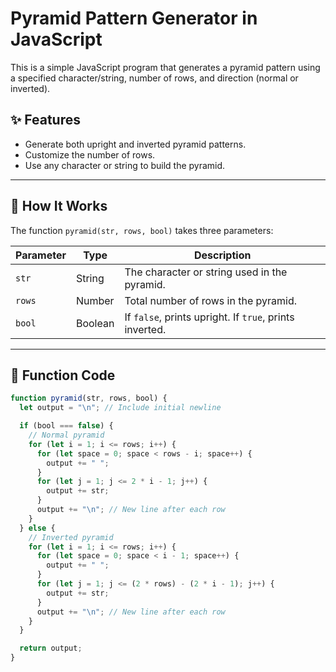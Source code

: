 # Pyramid Pattern Generator in JavaScript

This is a simple JavaScript program that generates a pyramid pattern using a specified character/string, number of rows, and direction (normal or inverted).

## ✨ Features

- Generate both upright and inverted pyramid patterns.
- Customize the number of rows.
- Use any character or string to build the pyramid.

---

## 🧠 How It Works

The function `pyramid(str, rows, bool)` takes three parameters:

| Parameter | Type    | Description                                             |
| --------- | ------- | ------------------------------------------------------- |
| `str`     | String  | The character or string used in the pyramid.            |
| `rows`    | Number  | Total number of rows in the pyramid.                    |
| `bool`    | Boolean | If `false`, prints upright. If `true`, prints inverted. |

---

## 🔧 Function Code

```javascript
function pyramid(str, rows, bool) {
  let output = "\n"; // Include initial newline

  if (bool === false) {
    // Normal pyramid
    for (let i = 1; i <= rows; i++) {
      for (let space = 0; space < rows - i; space++) {
        output += " ";
      }
      for (let j = 1; j <= 2 * i - 1; j++) {
        output += str;
      }
      output += "\n"; // New line after each row
    }
  } else {
    // Inverted pyramid
    for (let i = 1; i <= rows; i++) {
      for (let space = 0; space < i - 1; space++) {
        output += " ";
      }
      for (let j = 1; j <= (2 * rows) - (2 * i - 1); j++) {
        output += str;
      }
      output += "\n"; // New line after each row
    }
  }

  return output;
}
```

